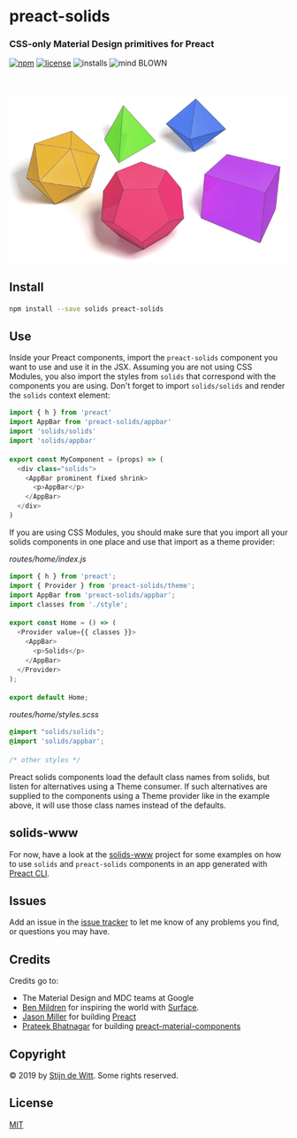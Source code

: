 # preact-solids
### CSS-only Material Design primitives for Preact

[![npm](https://img.shields.io/npm/v/preact-solids.svg)](https://npmjs.com/package/preact-solids)
[![license](https://img.shields.io/npm/l/preact-solids.svg)](https://creativecommons.org/licenses/by/4.0/)
![installs](https://img.shields.io/npm/dt/preact-solids.svg)
![mind BLOWN](https://img.shields.io/badge/mind-BLOWN-ff69b4.svg)

<sup><sub><sup><sub>.</sub></sup></sub></sup>

![logo](solids.png)

## Install

```sh
npm install --save solids preact-solids
```

## Use
Inside your Preact components, import the `preact-solids` component you want to use and use it in the JSX. Assuming you are not using CSS Modules, you also import the styles from `solids` that correspond with the components you are using. Don't forget to import `solids/solids` and render the `solids` context element:

```js
import { h } from 'preact'
import AppBar from 'preact-solids/appbar'
import 'solids/solids'
import 'solids/appbar'

export const MyComponent = (props) => (
  <div class="solids">
    <AppBar prominent fixed shrink>
      <p>AppBar</p>
    </AppBar>
  </div>
)
```

If you are using CSS Modules, you should make sure that you import all your solids components in one place and use that import as a theme provider:

*routes/home/index.js*
```js
import { h } from 'preact';
import { Provider } from 'preact-solids/theme';
import AppBar from 'preact-solids/appbar';
import classes from './style';

export const Home = () => (
  <Provider value={{ classes }}>
    <AppBar>
      <p>Solids</p>
    </AppBar>
  </Provider>
);

export default Home;
```

*routes/home/styles.scss*
```scss
@import "solids/solids";
@import 'solids/appbar';

/* other styles */
```

Preact solids components load the default class names from solids, but listen for alternatives using a Theme consumer. If such alternatives are supplied to the components using a Theme provider like in the example above, it will use those class names instead of the defaults.


## solids-www

For now, have a look at the [solids-www](https://github.com/download/solids-www) project for some examples on how to use `solids` and `preact-solids` components in an app generated with [Preact CLI](https://github.com/developit/preact-cli).


## Issues

Add an issue in the [issue tracker](https://github.com/download/preact-solids/issues)
to let me know of any problems you find, or questions you may have.

## Credits

Credits go to:
* The Material Design and MDC teams at Google
* [Ben Mildren](https://github.com/mildrenben) for inspiring the world with [Surface](https://mildrenben.github.io/surface/).
* [Jason Miller](https://github.com/developit) for building [Preact](https://preactjs.com)
* [Prateek Bhatnagar](https://github.com/prateekbh) for building [preact-material-components](https://github.com/prateekbh/preact-material-components)


## Copyright
© 2019 by [Stijn de Witt](http://StijnDeWitt.com). Some rights reserved.

## License
[MIT](https://opensource.org/licenses/MIT)
